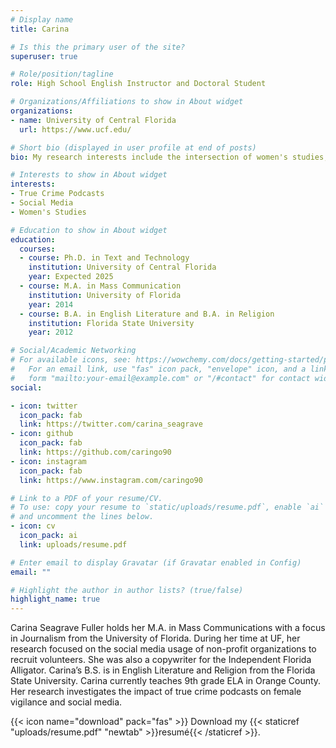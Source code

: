 ```yaml
---
# Display name
title: Carina

# Is this the primary user of the site?
superuser: true

# Role/position/tagline
role: High School English Instructor and Doctoral Student

# Organizations/Affiliations to show in About widget
organizations:
- name: University of Central Florida
  url: https://www.ucf.edu/

# Short bio (displayed in user profile at end of posts)
bio: My research interests include the intersection of women's studies, true crime, and podcasts.

# Interests to show in About widget
interests:
- True Crime Podcasts
- Social Media
- Women's Studies

# Education to show in About widget
education:
  courses:
  - course: Ph.D. in Text and Technology
    institution: University of Central Florida
    year: Expected 2025
  - course: M.A. in Mass Communication
    institution: University of Florida
    year: 2014
  - course: B.A. in English Literature and B.A. in Religion
    institution: Florida State University
    year: 2012

# Social/Academic Networking
# For available icons, see: https://wowchemy.com/docs/getting-started/page-builder/#icons
#   For an email link, use "fas" icon pack, "envelope" icon, and a link in the
#   form "mailto:your-email@example.com" or "/#contact" for contact widget.
social:

- icon: twitter
  icon_pack: fab
  link: https://twitter.com/carina_seagrave
- icon: github
  icon_pack: fab
  link: https://github.com/caringo90
- icon: instagram
  icon_pack: fab
  link: https://www.instagram.com/caringo90

# Link to a PDF of your resume/CV.
# To use: copy your resume to `static/uploads/resume.pdf`, enable `ai` icons in `params.toml`, 
# and uncomment the lines below.
- icon: cv
  icon_pack: ai
  link: uploads/resume.pdf

# Enter email to display Gravatar (if Gravatar enabled in Config)
email: ""

# Highlight the author in author lists? (true/false)
highlight_name: true
---
```


Carina Seagrave Fuller holds her M.A. in Mass Communications with a focus in Journalism from the University of Florida. During her time at UF, her research focused on the social media usage of non-profit organizations to recruit volunteers. She was also a copywriter for the Independent Florida Alligator. Carina’s B.S. is in English Literature and Religion from the Florida State University. Carina currently teaches 9th grade ELA in Orange County. Her research investigates the impact of true crime podcasts on female vigilance and social media.

{{< icon name="download" pack="fas" >}} Download my {{< staticref "uploads/resume.pdf" "newtab" >}}resumé{{< /staticref >}}.
